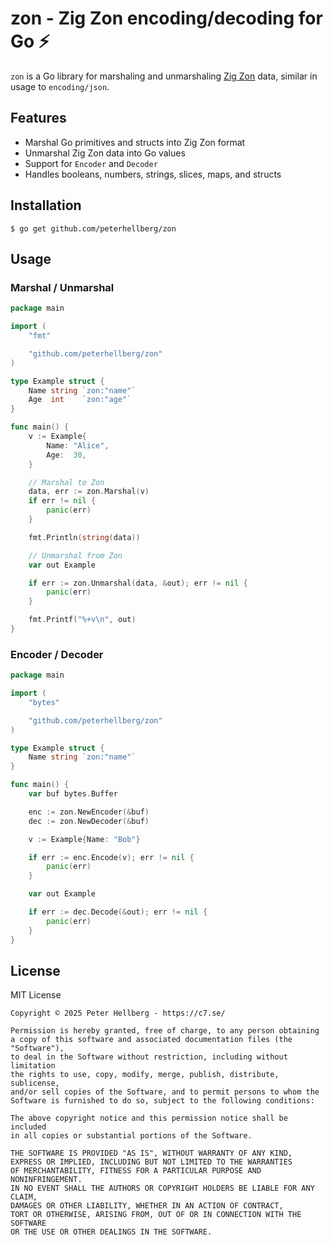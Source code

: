 # zon - Zig Zon encoding/decoding for Go ⚡

`zon` is a Go library for marshaling and unmarshaling [Zig Zon](https://ziglang.org/) data,
similar in usage to `encoding/json`.

## Features

- Marshal Go primitives and structs into Zig Zon format
- Unmarshal Zig Zon data into Go values
- Support for `Encoder` and `Decoder`
- Handles booleans, numbers, strings, slices, maps, and structs

## Installation

```console
$ go get github.com/peterhellberg/zon
```

## Usage

### Marshal / Unmarshal

[embedmd]:# (examples/zon-marshal-unmarshal/zon-marshal-unmarshal.go)
```go
package main

import (
	"fmt"

	"github.com/peterhellberg/zon"
)

type Example struct {
	Name string `zon:"name"`
	Age  int    `zon:"age"`
}

func main() {
	v := Example{
		Name: "Alice",
		Age:  30,
	}

	// Marshal to Zon
	data, err := zon.Marshal(v)
	if err != nil {
		panic(err)
	}

	fmt.Println(string(data))

	// Unmarshal from Zon
	var out Example

	if err := zon.Unmarshal(data, &out); err != nil {
		panic(err)
	}

	fmt.Printf("%+v\n", out)
}
```

### Encoder / Decoder

[embedmd]:# (examples/zon-encoder-decoder/zon-encoder-decoder.go)
```go
package main

import (
	"bytes"

	"github.com/peterhellberg/zon"
)

type Example struct {
	Name string `zon:"name"`
}

func main() {
	var buf bytes.Buffer

	enc := zon.NewEncoder(&buf)
	dec := zon.NewDecoder(&buf)

	v := Example{Name: "Bob"}

	if err := enc.Encode(v); err != nil {
		panic(err)
	}

	var out Example

	if err := dec.Decode(&out); err != nil {
		panic(err)
	}
}
```

## License

MIT License

[embedmd]:# (LICENSE text)
```text
Copyright © 2025 Peter Hellberg - https://c7.se/

Permission is hereby granted, free of charge, to any person obtaining
a copy of this software and associated documentation files (the "Software"),
to deal in the Software without restriction, including without limitation
the rights to use, copy, modify, merge, publish, distribute, sublicense,
and/or sell copies of the Software, and to permit persons to whom the
Software is furnished to do so, subject to the following conditions:

The above copyright notice and this permission notice shall be included
in all copies or substantial portions of the Software.

THE SOFTWARE IS PROVIDED "AS IS", WITHOUT WARRANTY OF ANY KIND,
EXPRESS OR IMPLIED, INCLUDING BUT NOT LIMITED TO THE WARRANTIES
OF MERCHANTABILITY, FITNESS FOR A PARTICULAR PURPOSE AND NONINFRINGEMENT.
IN NO EVENT SHALL THE AUTHORS OR COPYRIGHT HOLDERS BE LIABLE FOR ANY CLAIM,
DAMAGES OR OTHER LIABILITY, WHETHER IN AN ACTION OF CONTRACT,
TORT OR OTHERWISE, ARISING FROM, OUT OF OR IN CONNECTION WITH THE SOFTWARE
OR THE USE OR OTHER DEALINGS IN THE SOFTWARE.
```
